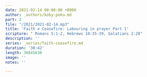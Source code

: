 ```yaml
---
date: 2021-02-14 00:00:00 +0000
author: _authors/koby-poku.md
part: 2
file: "/2021/2021-02-14.mp3"
title: 'Faith ≠ Ceasefire: Labouring in prayer Part 1'
scripture: " Romans 5:1-2, Hebrews 10:35-39, Galatians 2:20"
description: ''
series: _series/faith-ceasefire.md
duration: '30:42'
length: 36845630
image: ''
notes: ''

---
```

